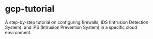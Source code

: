 # gcp-tutorial
A step-by-step tutorial on configuring firewalls, IDS (Intrusion Detection System), and IPS (Intrusion Prevention System) in a specific cloud environment.
